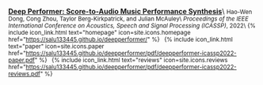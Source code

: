 [__Deep Performer: Score-to-Audio Music Performance Synthesis__](https://salu133445.github.io/deepperformer/pdf/deepperformer-icassp2022-paper.pdf)\\
<small>
Hao-Wen Dong, Cong Zhou, Taylor Berg-Kirkpatrick, and Julian McAuley\\
_Proceedings of the IEEE International Conference on Acoustics, Speech and Signal Processing (ICASSP)_, 2022\\
{%
  include icon_link.html
  text="homepage"
  icon=site.icons.homepage
  href="https://salu133445.github.io/deepperformer/"
%}&ensp;
{%
  include icon_link.html
  text="paper"
  icon=site.icons.paper
  href="https://salu133445.github.io/deepperformer/pdf/deepperformer-icassp2022-paper.pdf"
%}&ensp;
{%
  include icon_link.html
  text="reviews"
  icon=site.icons.reviews
  href="https://salu133445.github.io/deepperformer/pdf/deepperformer-icassp2022-reviews.pdf"
%}
</small>